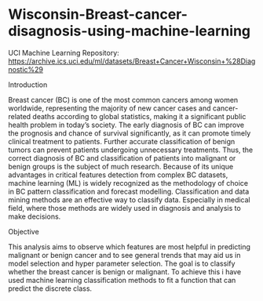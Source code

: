 # Wisconsin-Breast-cancer-disagnosis-using-machine-learning

UCI Machine Learning Repository: https://archive.ics.uci.edu/ml/datasets/Breast+Cancer+Wisconsin+%28Diagnostic%29

Introduction

Breast cancer (BC) is one of the most common cancers among women worldwide, representing the majority of new cancer cases and cancer-related deaths according to global statistics, making it a significant public health problem in today’s society.
The early diagnosis of BC can improve the prognosis and chance of survival significantly, as it can promote timely clinical treatment to patients. Further accurate classification of benign tumors can prevent patients undergoing unnecessary treatments. Thus, the correct diagnosis of BC and classification of patients into malignant or benign groups is the subject of much research. Because of its unique advantages in critical features detection from complex BC datasets, machine learning (ML) is widely recognized as the methodology of choice in BC pattern classification and forecast modelling.
Classification and data mining methods are an effective way to classify data. Especially in medical field, where those methods are widely used in diagnosis and analysis to make decisions.


Objective

This analysis aims to observe which features are most helpful in predicting malignant or benign cancer and to see general trends that may aid us in model selection and hyper parameter selection. 
The goal is to classify whether the breast cancer is benign or malignant. To achieve this i have used machine learning classification methods to fit a function that can predict the discrete class.
